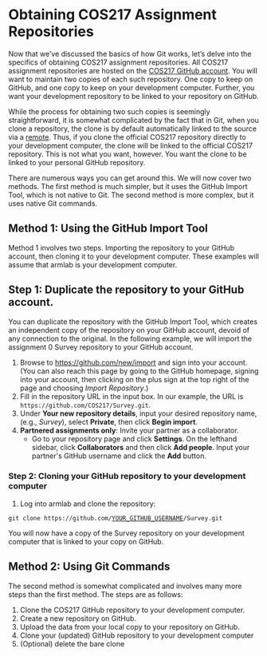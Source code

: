 # Obtaining COS217 Assignment Repositories

Now that we’ve discussed the basics of how Git works, let’s delve into the specifics of obtaining COS217 assignment repositories. All COS217 assignment repositories are hosted on the [COS217 GitHub account](https://github.com/orgs/COS217/repositories). You will want to maintain two copies of each such repository. One copy to keep on GitHub, and one copy to keep on your development computer. Further, you want your development repository to be linked to your repository on GitHub.&#x20;

While the process for obtaining two such copies is seemingly straightforward, it is somewhat complicated by the fact that in Git, when you clone a repository, the clone is by default automatically linked to the source via a [remote](page-1.md#remotes). Thus, if you clone the official COS217 repository directly to your development computer, the clone will be linked to the official COS217 repository. This is not what you want, however. You want the clone to be linked to your personal GitHub repository.&#x20;

There are numerous ways you can get around this. We will now cover two methods. The first method is much simpler, but it uses the GitHub Import Tool, which is not native to Git.  The second method is more complex, but it uses native Git commands. &#x20;

## Method 1: Using the GitHub Import Tool

Method 1 involves two steps. Importing the repository to your GitHub account, then cloning it to your development computer. These examples will assume that armlab is your development computer.&#x20;

## Step 1: Duplicate the repository to your GitHub account.&#x20;

You can duplicate the repository with the GitHub Import Tool, which creates an independent copy of the repository on your GitHub account, devoid of any connection to the original. In the following example, we will import the assignment 0 Survey repository to your GitHub account.&#x20;

1. Browse to https://github.com/new/import and sign into your account. (You can also reach this page by going to the GitHub homepage, signing into your account, then clicking on the plus sign at the top right of the page and choosing _Import Repository_.)
2. Fill in the repository URL in the input box. In our example, the URL is `https://github.com/COS217/Survey.git`.&#x20;
3. Under **Your new repository details**, input your desired repository name, (e.g., _Survey_), select **Private**, then click **Begin import**.&#x20;
4. **Partnered assignments only**: Invite your partner as a collaborator.&#x20;
   * Go to your repository page and click **Settings**. On the lefthand sidebar, click **Collaborators** and then click **Add people**. Input your partner's GitHub username and click the **Add** button.

### Step 2: Cloning your GitHub repository to your development computer&#x20;

1. Log into armlab and clone the repository:

<pre class="language-bash"><code class="lang-bash">git clone https://github.com/<a data-footnote-ref href="#user-content-fn-1">YOUR_GITHUB_USERNAME</a>/Survey.git
</code></pre>

You will now have a copy of the Survey repository on your development computer that is linked to your copy on GitHub.&#x20;



## Method 2: Using Git Commands

The second method is somewhat complicated and involves many more steps than the first method. The steps are as follows:

1. Clone the COS217 GitHub repository to your development computer.&#x20;
2. Create a new repository on GitHub.&#x20;
3. Upload the data from your local copy to your repository on GitHub.&#x20;
4. Clone your (updated) GitHub repository to your development computer&#x20;
5. (Optional) delete the bare clone&#x20;



[^1]: Your personal username (i.e., not COS217!)
